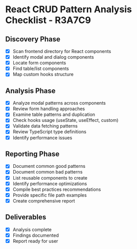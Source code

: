 # React CRUD Pattern Analysis Checklist - R3A7C9

## Discovery Phase
- [x] Scan frontend directory for React components
- [x] Identify modal and dialog components
- [x] Locate form components
- [x] Find table/list components
- [x] Map custom hooks structure

## Analysis Phase
- [x] Analyze modal patterns across components
- [x] Review form handling approaches
- [x] Examine table patterns and duplication
- [x] Check hooks usage (useState, useEffect, custom)
- [x] Validate data fetching patterns
- [x] Review TypeScript type definitions
- [x] Identify performance issues

## Reporting Phase
- [x] Document common good patterns
- [x] Document common bad patterns
- [x] List reusable components to create
- [x] Identify performance optimizations
- [x] Compile best practices recommendations
- [x] Provide specific file path examples
- [x] Create comprehensive report

## Deliverables
- [x] Analysis complete
- [x] Findings documented
- [x] Report ready for user
